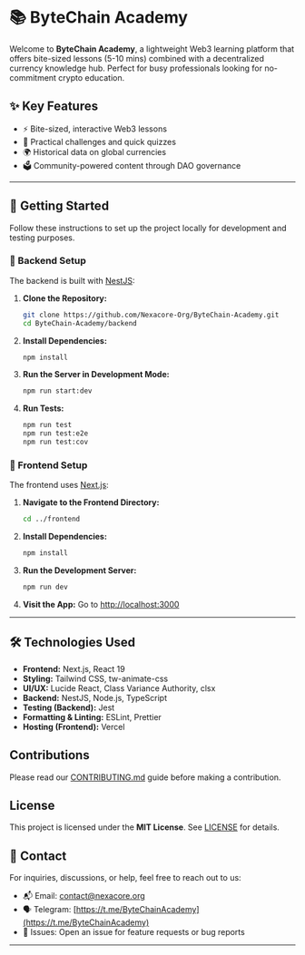 # 📚 ByteChain Academy

Welcome to **ByteChain Academy**, a lightweight Web3 learning platform that offers bite-sized lessons (5-10 mins) combined with a decentralized currency knowledge hub. Perfect for busy professionals looking for no-commitment crypto education.

## ✨ Key Features

- ⚡ Bite-sized, interactive Web3 lessons
- 🧠 Practical challenges and quick quizzes
- 🌍 Historical data on global currencies
- 🗳️ Community-powered content through DAO governance

---

## 🚀 Getting Started

Follow these instructions to set up the project locally for development and testing purposes.

### 🔹 Backend Setup
The backend is built with [NestJS](https://nestjs.com/):

1. **Clone the Repository:**
   ```bash
   git clone https://github.com/Nexacore-Org/ByteChain-Academy.git
   cd ByteChain-Academy/backend
   ```
2. **Install Dependencies:**
   ```bash
   npm install
   ```
3. **Run the Server in Development Mode:**
   ```bash
   npm run start:dev
   ```
4. **Run Tests:**
   ```bash
   npm run test
   npm run test:e2e
   npm run test:cov
   ```

### 🔹 Frontend Setup
The frontend uses [Next.js](https://nextjs.org/):

1. **Navigate to the Frontend Directory:**
   ```bash
   cd ../frontend
   ```
2. **Install Dependencies:**
   ```bash
   npm install
   ```
3. **Run the Development Server:**
   ```bash
   npm run dev
   ```
4. **Visit the App:**
   Go to [http://localhost:3000](http://localhost:3000)

---

## 🛠️ Technologies Used

- **Frontend:** Next.js, React 19
- **Styling:** Tailwind CSS, tw-animate-css
- **UI/UX:** Lucide React, Class Variance Authority, clsx
- **Backend:** NestJS, Node.js, TypeScript
- **Testing (Backend):** Jest
- **Formatting & Linting:** ESLint, Prettier
- **Hosting (Frontend):** Vercel

## Contributions

Please read our [CONTRIBUTING.md](CONTRIBUTING.md) guide before making a contribution.

## License

This project is licensed under the **MIT License**. See [LICENSE](LICENSE) for details.

## 📧 Contact

For inquiries, discussions, or help, feel free to reach out to us:
- 📬 Email: [contact@nexacore.org](mailto:contact@nexacore.org)
- 🗣️ Telegram: [https://t.me/ByteChainAcademy](https://t.me/ByteChainAcademy)
- 🐛 Issues: Open an issue for feature requests or bug reports

---
